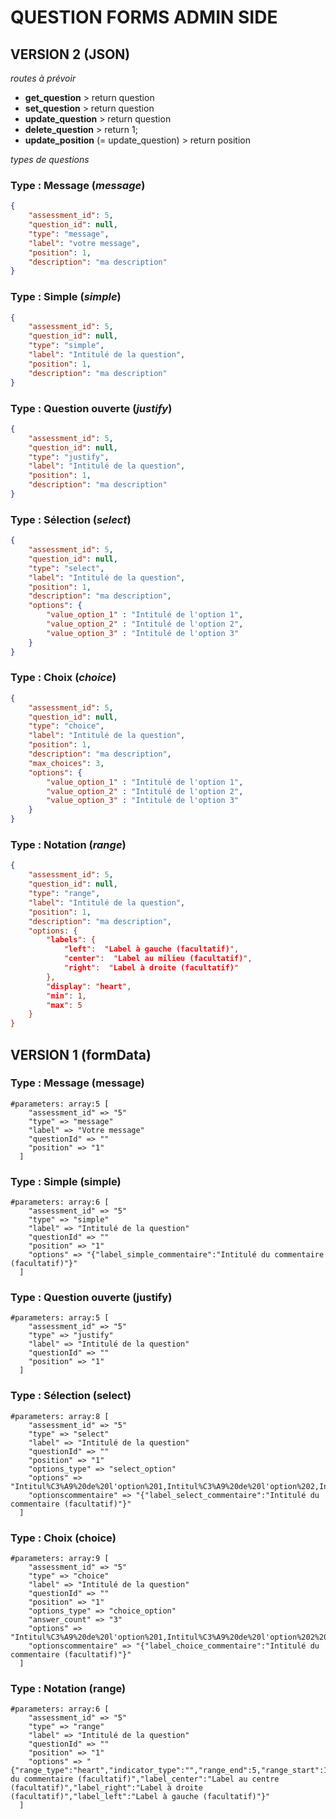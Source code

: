 # QUESTION FORMS ADMIN SIDE
## VERSION 2 (JSON)
_routes à prévoir_

- __get_question__ > return question
- __set_question__ > return question
- __update_question__ > return question
- __delete_question__ > return 1;
- __update_position__ (= update_question) > return position

_types de questions_
### Type : Message (_message_)

```json
{   
    "assessment_id": 5,  
    "question_id": null, 
    "type": "message",  
    "label": "votre message",
    "position": 1,
    "description": "ma description"
}
```

### Type : Simple (_simple_)

```json
{
    "assessment_id": 5,    
    "question_id": null, 
    "type": "simple",
    "label": "Intitulé de la question",
    "position": 1,
    "description": "ma description"
}
```

### Type : Question ouverte (_justify_)

```json
{
    "assessment_id": 5,    
    "question_id": null, 
    "type": "justify",
    "label": "Intitulé de la question",
    "position": 1,
    "description": "ma description"
}
```

### Type : Sélection (_select_)

```json
{
    "assessment_id": 5,
    "question_id": null,    
    "type": "select",
    "label": "Intitulé de la question",
    "position": 1,
    "description": "ma description",
    "options": {
        "value_option_1" : "Intitulé de l'option 1",
        "value_option_2" : "Intitulé de l'option 2",
        "value_option_3" : "Intitulé de l'option 3"
    }
}
```

### Type : Choix (_choice_)

```json
{
    "assessment_id": 5,    
    "question_id": null, 
    "type": "choice",
    "label": "Intitulé de la question",
    "position": 1,
    "description": "ma description",
    "max_choices": 3,
    "options": {
        "value_option_1" : "Intitulé de l'option 1",
        "value_option_2" : "Intitulé de l'option 2",
        "value_option_3" : "Intitulé de l'option 3"
    }
}
```

### Type : Notation (_range_)

```json
{
    "assessment_id": 5,    
    "question_id": null, 
    "type": "range",
    "label": "Intitulé de la question",
    "position": 1,
    "description": "ma description",
    "options: {
        "labels": {
            "left":  "Label à gauche (facultatif)",
            "center":  "Label au milieu (facultatif)",
            "right":  "Label à droite (facultatif)"
        },
        "display": "heart",
        "min": 1,
        "max": 5
    }
}
```
## VERSION 1 (formData)
### Type : Message (message)

```
#parameters: array:5 [
    "assessment_id" => "5"
    "type" => "message"
    "label" => "Votre message"
    "questionId" => ""
    "position" => "1"
  ]
```

### Type : Simple (simple)

```
#parameters: array:6 [
    "assessment_id" => "5"
    "type" => "simple"
    "label" => "Intitulé de la question"
    "questionId" => ""
    "position" => "1"
    "options" => "{"label_simple_commentaire":"Intitulé du commentaire (facultatif)"}"
  ]
```

### Type : Question ouverte (justify)

```
#parameters: array:5 [
    "assessment_id" => "5"
    "type" => "justify"
    "label" => "Intitulé de la question"
    "questionId" => ""
    "position" => "1"
  ]
```

### Type : Sélection (select)

```
#parameters: array:8 [
    "assessment_id" => "5"
    "type" => "select"
    "label" => "Intitulé de la question"
    "questionId" => ""
    "position" => "1"
    "options_type" => "select_option"
    "options" => "Intitul%C3%A9%20de%20l'option%201,Intitul%C3%A9%20de%20l'option%202,Intitul%C3%A9%20de%20l'option%203"
    "optionscommentaire" => "{"label_select_commentaire":"Intitulé du commentaire (facultatif)"}"
  ]
```

### Type : Choix (choice)

```
#parameters: array:9 [
    "assessment_id" => "5"
    "type" => "choice"
    "label" => "Intitulé de la question"
    "questionId" => ""
    "position" => "1"
    "options_type" => "choice_option"
    "answer_count" => "3"
    "options" => "Intitul%C3%A9%20de%20l'option%201,Intitul%C3%A9%20de%20l'option%202%20,Intitul%C3%A9%20de%20l'option%203%20"
    "optionscommentaire" => "{"label_choice_commentaire":"Intitulé du commentaire (facultatif)"}"
  ]
```

### Type : Notation (range)

```
#parameters: array:6 [
    "assessment_id" => "5"
    "type" => "range"
    "label" => "Intitulé de la question"
    "questionId" => ""
    "position" => "1"
    "options" => "{"range_type":"heart","indicator_type":"","range_end":5,"range_start":1,"label_range_commentaire":"Intitulé du commentaire (facultatif)","label_center":"Label au centre (facultatif)","label_right":"Label à droite (facultatif)","label_left":"Label à gauche (facultatif)"}"
  ]
```
